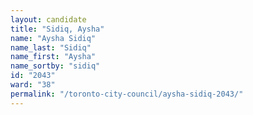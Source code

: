 ```yaml
---
layout: candidate
title: "Sidiq, Aysha"
name: "Aysha Sidiq"
name_last: "Sidiq"
name_first: "Aysha"
name_sortby: "sidiq"
id: "2043"
ward: "38"
permalink: "/toronto-city-council/aysha-sidiq-2043/"
---
```

